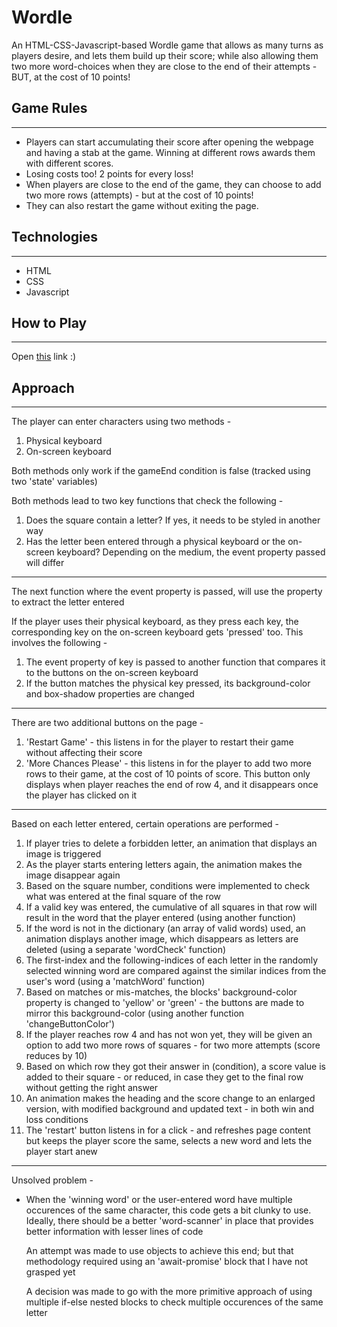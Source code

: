 # Wordle
An HTML-CSS-Javascript-based Wordle game that allows as many turns as players desire, and lets them build up their score; while also allowing them two more word-choices when they are close to the end of their attempts - BUT, at the cost of 10 points!

## Game Rules
---
- Players can start accumulating their score after opening the webpage and having a stab at the game. Winning at different rows awards them with different scores.
- Losing costs too! 2 points for every loss!
- When players are close to the end of the game, they can choose to add two more rows (attempts) - but at the cost of 10 points!
- They can also restart the game without exiting the page.

## Technologies
---
- HTML
- CSS
- Javascript

## How to Play
---
Open [this](https://sid-s1.github.io/Project-1/) link :)

## Approach
---
The player can enter characters using two methods -

1. Physical keyboard
2. On-screen keyboard

Both methods only work if the gameEnd condition is false (tracked using two 'state' variables)

Both methods lead to two key functions that check the following -

1. Does the square contain a letter? If yes, it needs to be styled in another way
2. Has the letter been entered through a physical keyboard or the on-screen keyboard? Depending on the medium, the event property passed will differ

---

The next function where the event property is passed, will use the property to extract the letter entered

If the player uses their physical keyboard, as they press each key, the corresponding key on the on-screen keyboard gets 'pressed' too. This involves the following -

1. The event property of key is passed to another function that compares it to the buttons on the on-screen keyboard
2. If the button matches the physical key pressed, its background-color and box-shadow properties are changed

---

There are two additional buttons on the page -

1. 'Restart Game' - this listens in for the player to restart their game without affecting their score
2. 'More Chances Please' - this listens in for the player to add two more rows to their game, at the cost of 10 points of score. This button only displays when player reaches the end of row 4, and it disappears once the player has clicked on it

---

Based on each letter entered, certain operations are performed -

1. If player tries to delete a forbidden letter, an animation that displays an image is triggered
2. As the player starts entering letters again, the animation makes the image disappear again
3. Based on the square number, conditions were implemented to check what was entered at the final square of the row
4. If a valid key was entered, the cumulative of all squares in that row will result in the word that the player entered (using another function)
5. If the word is not in the dictionary (an array of valid words) used, an animation displays another image, which disappears as letters are deleted (using a separate 'wordCheck' function)
6. The first-index and the following-indices of each letter in the randomly selected winning word are compared against the similar indices from the user's word (using a 'matchWord' function)
7. Based on matches or mis-matches, the blocks' background-color property is changed to 'yellow' or 'green' - the buttons are made to mirror this background-color (using another function 'changeButtonColor')
8. If the player reaches row 4 and has not won yet, they will be given an option to add two more rows of squares - for two more attempts (score reduces by 10)
9. Based on which row they got their answer in (condition), a score value is added to their square - or reduced, in case they get to the final row without getting the right answer
10. An animation makes the heading and the score change to an enlarged version, with modified background and updated text - in both win and loss conditions
11. The 'restart' button listens in for a click - and refreshes page content but keeps the player score the same, selects a new word and lets the player start anew

---

Unsolved problem -

- When the 'winning word' or the user-entered word have multiple occurences of the same character, this code gets a bit clunky to use. Ideally, there should be a better 'word-scanner' in place that provides better information with lesser lines of code
   
   An attempt was made to use objects to achieve this end; but that methodology required using an 'await-promise' block that I have not grasped yet

   A decision was made to go with the more primitive approach of using multiple if-else nested blocks to check multiple occurences of the same letter
